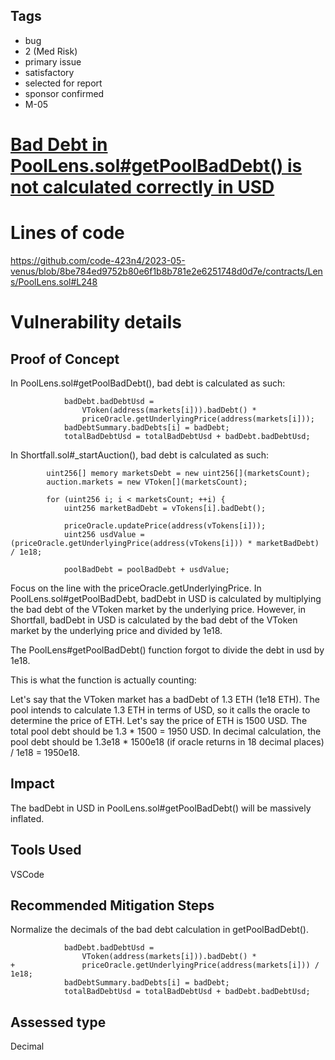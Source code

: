 ## Tags

- bug
- 2 (Med Risk)
- primary issue
- satisfactory
- selected for report
- sponsor confirmed
- M-05

# [Bad Debt in PoolLens.sol#getPoolBadDebt() is not calculated correctly in USD](https://github.com/code-423n4/2023-05-venus-findings/issues/316) 

# Lines of code

https://github.com/code-423n4/2023-05-venus/blob/8be784ed9752b80e6f1b8b781e2e6251748d0d7e/contracts/Lens/PoolLens.sol#L248


# Vulnerability details

## Proof of Concept

In PoolLens.sol#getPoolBadDebt(), bad debt is calculated as such: 

```
            badDebt.badDebtUsd =
                VToken(address(markets[i])).badDebt() *
                priceOracle.getUnderlyingPrice(address(markets[i]));
            badDebtSummary.badDebts[i] = badDebt;
            totalBadDebtUsd = totalBadDebtUsd + badDebt.badDebtUsd;
```

In Shortfall.sol#_startAuction(), bad debt is calculated as such:

```
        uint256[] memory marketsDebt = new uint256[](marketsCount);
        auction.markets = new VToken[](marketsCount);

        for (uint256 i; i < marketsCount; ++i) {
            uint256 marketBadDebt = vTokens[i].badDebt();

            priceOracle.updatePrice(address(vTokens[i]));
            uint256 usdValue = (priceOracle.getUnderlyingPrice(address(vTokens[i])) * marketBadDebt) / 1e18;

            poolBadDebt = poolBadDebt + usdValue;
```

Focus on the line with the priceOracle.getUnderlyingPrice. In PoolLens.sol#getPoolBadDebt, badDebt in USD is calculated by multiplying the bad debt of the VToken market by the underlying price. However, in Shortfall, badDebt in USD is calculated by the bad debt of the VToken market by the underlying price and divided by 1e18. 

The PoolLens#getPoolBadDebt() function forgot to divide the debt in usd by 1e18.

This is what the function is actually counting: 

Let's say that the VToken market has a badDebt of 1.3 ETH (1e18 ETH). The pool intends to calculate 1.3 ETH in terms of USD, so it calls the oracle to determine the price of ETH. Let's say the price of ETH is 1500 USD. The total pool debt should be 1.3 * 1500 = 1950 USD. In decimal calculation, the pool debt should be 1.3e18 * 1500e18 (if oracle returns in 18 decimal places) / 1e18 = 1950e18.

## Impact

The badDebt in USD in PoolLens.sol#getPoolBadDebt() will be massively inflated.

## Tools Used

VSCode

## Recommended Mitigation Steps

Normalize the decimals of the bad debt calculation in getPoolBadDebt().

```
            badDebt.badDebtUsd =
                VToken(address(markets[i])).badDebt() *
+               priceOracle.getUnderlyingPrice(address(markets[i])) / 1e18;
            badDebtSummary.badDebts[i] = badDebt;
            totalBadDebtUsd = totalBadDebtUsd + badDebt.badDebtUsd;
```


## Assessed type

Decimal